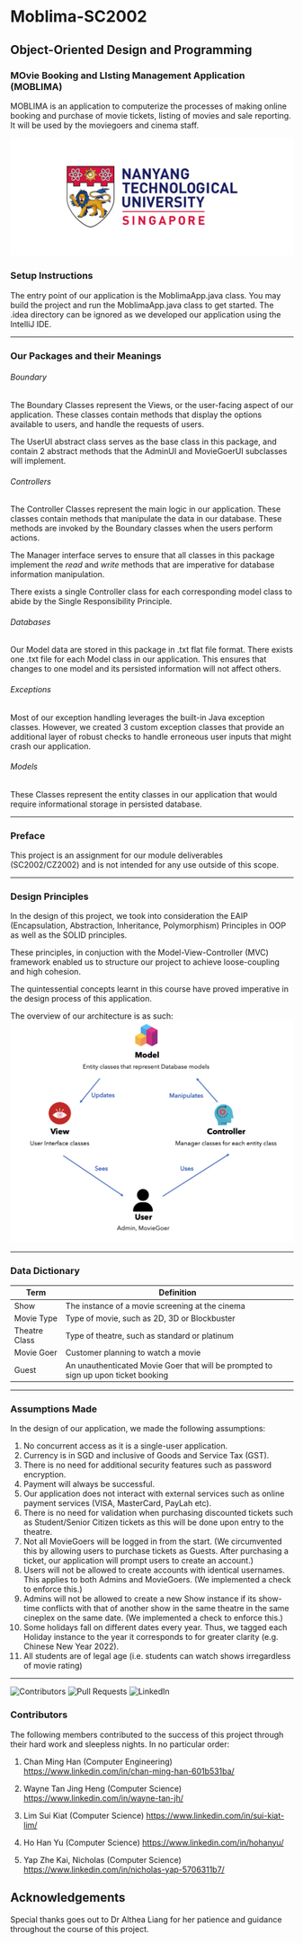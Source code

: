 # Moblima-SC2002
## Object-Oriented Design and Programming 

### MOvie Booking and LIsting Management Application (MOBLIMA)

MOBLIMA is an application to computerize the processes of making online booking and
purchase of movie tickets, listing of movies and sale reporting. It will be used by the moviegoers and cinema staff.

![alt text](images/ntu-placeholder-d.jpeg)

### Setup Instructions

The entry point of our application is the MoblimaApp.java class. You may build the project and run the MoblimaApp.java class to get started.
The .idea directory can be ignored as we developed our application using the IntelliJ IDE. 

------------------

### Our Packages and their Meanings

###### Boundary 
The Boundary Classes represent the Views, or the user-facing aspect of our application. These classes contain methods that display the options available to users, and handle the requests of users.

The UserUI abstract class serves as the base class in this package, and contain 2 abstract methods that the AdminUI and MovieGoerUI subclasses will implement.

###### Controllers
The Controller Classes represent the main logic in our application. These classes contain methods that manipulate the data in our database. These methods are invoked by the Boundary classes when the users perform actions.

The Manager interface serves to ensure that all classes in this package implement the _read_ and _write_ methods that are imperative for database information manipulation.

There exists a single Controller class for each corresponding model class to abide by the Single Responsibility Principle.

###### Databases
Our Model data are stored in this package in .txt flat file format. There exists one .txt file for each Model class in our application. This ensures that changes to one model and its persisted information will not affect others.

###### Exceptions
Most of our exception handling leverages the built-in Java exception classes. However, we created 3 custom exception classes that provide an additional layer of robust checks to handle erroneous user inputs that might crash our application.

###### Models
These Classes represent the entity classes in our application that would require informational storage in persisted database.

-------------------

### Preface
This project is an assignment for our module deliverables (SC2002/CZ2002) and is not intended for any use outside of this scope. 

-------------------

### Design Principles
In the design of this project, we took into consideration the EAIP (Encapsulation, Abstraction, Inheritance, Polymorphism) Principles in OOP as well as the SOLID principles. 

These principles, in conjuction with the Model-View-Controller (MVC) framework enabled us to structure our project to achieve loose-coupling and high cohesion. 

The quintessential concepts learnt in this course have proved imperative in the design process of this application.

The overview of our architecture is as such:
![MVC](images/MVC.png)

------------------

### Data Dictionary

| Term | Definition                                                                         |
|---|------------------------------------------------------------------------------------|
| Show | The instance of a movie screening at the cinema                                    |
| Movie Type | Type of movie, such as 2D, 3D or Blockbuster                                       |
| Theatre Class | Type of theatre, such as standard or platinum                                      |
| Movie Goer | Customer planning to watch a movie                                                 |
| Guest | An unauthenticated Movie Goer that will be prompted to sign up upon ticket booking |

------------------

### Assumptions Made

In the design of our application, we made the following assumptions:
1. No concurrent access as it is a single-user application.
2. Currency is in SGD and inclusive of Goods and Service Tax (GST).
3. There is no need for additional security features such as password encryption.
4. Payment will always be successful.
5. Our application does not interact with external services such as online payment services (VISA, MasterCard, PayLah etc).
6. There is no need for validation when purchasing discounted tickets such as Student/Senior Citizen tickets as this will be done upon entry to the theatre.
7. Not all MovieGoers will be logged in from the start. (We circumvented this by allowing users to purchase tickets as Guests. After purchasing a ticket, our application will prompt users to create an account.)
8. Users will not be allowed to create accounts with identical usernames. This applies to both Admins and MovieGoers. (We implemented a check to enforce this.)
9. Admins will not be allowed to create a new Show instance if its show-time conflicts with that of another show in the same theatre in the same cineplex on the same date. (We implemented a check to enforce this.)
10. Some holidays fall on different dates every year. Thus, we tagged each Holiday instance to the year it corresponds to for greater clarity (e.g. Chinese New Year 2022).
11. All students are of legal age (i.e. students can watch shows irregardless of movie rating)


-----------
![Contributors](https://img.shields.io/badge/Contributors-5-brightgreen?style=for-the-badge&logo=appveyor) 
![Pull Requests](https://img.shields.io/badge/Pull%20Requests-109-green?style=for-the-badge&logo=appveyor) 
![LinkedIn](https://img.shields.io/badge/LinkedIn-Visit%20Us!-blue?style=for-the-badge&logo=appveyor) 

### Contributors

The following members contributed to the success of this project through their hard work and sleepless nights.
In no particular order:

1. Chan Ming Han (Computer Engineering)
   https://www.linkedin.com/in/chan-ming-han-601b531ba/ 

2. Wayne Tan Jing Heng (Computer Science)
   https://www.linkedin.com/in/wayne-tan-jh/

3. Lim Sui Kiat (Computer Science)
   https://www.linkedin.com/in/sui-kiat-lim/

4. Ho Han Yu (Computer Science)
   https://www.linkedin.com/in/hohanyu/

5. Yap Zhe Kai, Nicholas (Computer Science)
   https://www.linkedin.com/in/nicholas-yap-5706311b7/

## Acknowledgements
Special thanks goes out to Dr Althea Liang for her patience and guidance throughout the course of this project. 
